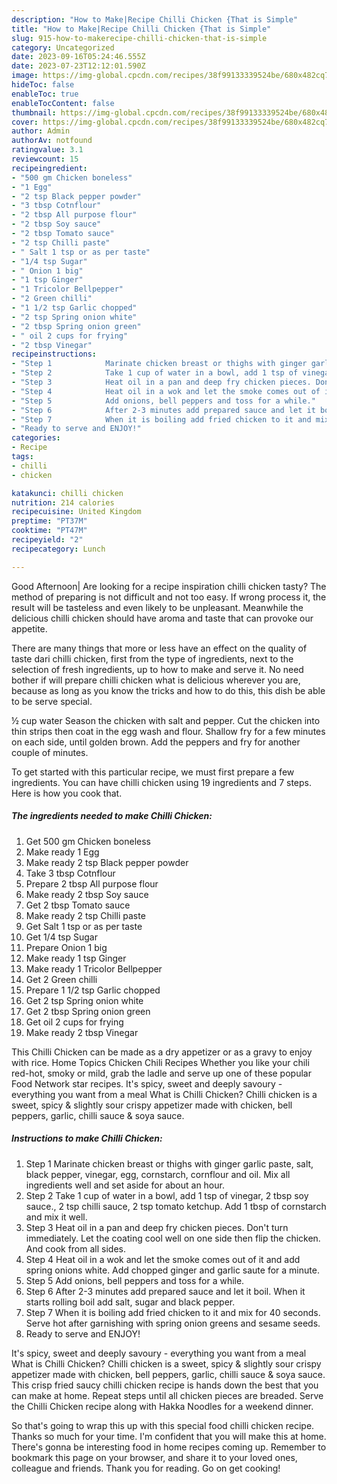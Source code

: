 ```yaml
---
description: "How to Make|Recipe Chilli Chicken {That is Simple"
title: "How to Make|Recipe Chilli Chicken {That is Simple"
slug: 915-how-to-makerecipe-chilli-chicken-that-is-simple
category: Uncategorized
date: 2023-09-16T05:24:46.555Z
date: 2023-07-23T12:12:01.590Z
image: https://img-global.cpcdn.com/recipes/38f99133339524be/680x482cq70/chilli-chicken-recipe-main-photo.jpg
hideToc: false
enableToc: true
enableTocContent: false
thumbnail: https://img-global.cpcdn.com/recipes/38f99133339524be/680x482cq70/chilli-chicken-recipe-main-photo.jpg
cover: https://img-global.cpcdn.com/recipes/38f99133339524be/680x482cq70/chilli-chicken-recipe-main-photo.jpg
author: Admin
authorAv: notfound
ratingvalue: 3.1
reviewcount: 15
recipeingredient:
- "500 gm Chicken boneless"
- "1 Egg"
- "2 tsp Black pepper powder"
- "3 tbsp Cotnflour"
- "2 tbsp All purpose flour"
- "2 tbsp Soy sauce"
- "2 tbsp Tomato sauce"
- "2 tsp Chilli paste"
- " Salt 1 tsp or as per taste"
- "1/4 tsp Sugar"
- " Onion 1 big"
- "1 tsp Ginger"
- "1 Tricolor Bellpepper"
- "2 Green chilli"
- "1 1/2 tsp Garlic chopped"
- "2 tsp Spring onion white"
- "2 tbsp Spring onion green"
- " oil 2 cups for frying"
- "2 tbsp Vinegar"
recipeinstructions:
- "Step 1            Marinate chicken breast or thighs with ginger garlic paste, salt, black pepper, vinegar, egg, cornstarch, cornflour and oil. Mix all ingredients well and set aside for about an hour."
- "Step 2            Take 1 cup of water in a bowl, add 1 tsp of vinegar, 2 tbsp soy sauce., 2 tsp chilli sauce, 2 tsp tomato ketchup. Add 1 tbsp of cornstarch and mix it well."
- "Step 3            Heat oil in a pan and deep fry chicken pieces. Don&#39;t turn immediately. Let the coating cool well on one side then flip the chicken. And cook from all sides."
- "Step 4            Heat oil in a wok and let the smoke comes out of it and add spring onions white. Add chopped ginger and garlic saute for a minute."
- "Step 5            Add onions, bell peppers and toss for a while."
- "Step 6            After 2-3 minutes add prepared sauce and let it boil.  When it starts rolling boil add salt, sugar and black pepper."
- "Step 7            When it is boiling add fried chicken to it and mix for 40 seconds.  Serve hot after garnishing with spring onion greens and sesame seeds."
- "Ready to serve and ENJOY!"
categories:
- Recipe
tags:
- chilli
- chicken

katakunci: chilli chicken 
nutrition: 214 calories
recipecuisine: United Kingdom
preptime: "PT37M"
cooktime: "PT47M"
recipeyield: "2"
recipecategory: Lunch

---
```



Good Afternoon| Are looking for a recipe inspiration chilli chicken tasty? The method of preparing is not difficult and not too easy. If wrong process it, the result will be tasteless and even likely to be unpleasant. Meanwhile the delicious chilli chicken should have aroma and taste that can provoke our appetite.






There are many things that more or less have an effect on the quality of taste dari chilli chicken, first from the type of ingredients, next to the selection of fresh ingredients, up to how to make and serve it. No need bother if will prepare chilli chicken what is delicious wherever you are, because as long as you know the tricks and how to do this, this dish be able to be serve  special.


½ cup water Season the chicken with salt and pepper. Cut the chicken into thin strips then coat in the egg wash and flour. Shallow fry for a few minutes on each side, until golden brown. Add the peppers and fry for another couple of minutes.


To get started with this particular recipe, we must first prepare a few ingredients. You can have chilli chicken using 19 ingredients and 7 steps. Here is how you cook that.

<!--inarticleads1-->

##### The ingredients needed to make Chilli Chicken:

1. Get 500 gm Chicken boneless
1. Make ready 1 Egg
1. Make ready 2 tsp Black pepper powder
1. Take 3 tbsp Cotnflour
1. Prepare 2 tbsp All purpose flour
1. Make ready 2 tbsp Soy sauce
1. Get 2 tbsp Tomato sauce
1. Make ready 2 tsp Chilli paste
1. Get  Salt 1 tsp or as per taste
1. Get 1/4 tsp Sugar
1. Prepare  Onion 1 big
1. Make ready 1 tsp Ginger
1. Make ready 1 Tricolor Bellpepper
1. Get 2 Green chilli
1. Prepare 1 1/2 tsp Garlic chopped
1. Get 2 tsp Spring onion white
1. Get 2 tbsp Spring onion green
1. Get  oil 2 cups for frying
1. Make ready 2 tbsp Vinegar


This Chilli Chicken can be made as a dry appetizer or as a gravy to enjoy with rice. Home Topics Chicken Chili Recipes Whether you like your chili red-hot, smoky or mild, grab the ladle and serve up one of these popular Food Network star recipes. It&#39;s spicy, sweet and deeply savoury - everything you want from a meal What is Chilli Chicken? Chilli chicken is a sweet, spicy &amp; slightly sour crispy appetizer made with chicken, bell peppers, garlic, chilli sauce &amp; soya sauce. 

<!--inarticleads2-->

##### Instructions to make Chilli Chicken:

1. Step 1            Marinate chicken breast or thighs with ginger garlic paste, salt, black pepper, vinegar, egg, cornstarch, cornflour and oil. Mix all ingredients well and set aside for about an hour.
1. Step 2            Take 1 cup of water in a bowl, add 1 tsp of vinegar, 2 tbsp soy sauce., 2 tsp chilli sauce, 2 tsp tomato ketchup. Add 1 tbsp of cornstarch and mix it well.
1. Step 3            Heat oil in a pan and deep fry chicken pieces. Don&#39;t turn immediately. Let the coating cool well on one side then flip the chicken. And cook from all sides.
1. Step 4            Heat oil in a wok and let the smoke comes out of it and add spring onions white. Add chopped ginger and garlic saute for a minute.
1. Step 5            Add onions, bell peppers and toss for a while.
1. Step 6            After 2-3 minutes add prepared sauce and let it boil.  When it starts rolling boil add salt, sugar and black pepper.
1. Step 7            When it is boiling add fried chicken to it and mix for 40 seconds.  Serve hot after garnishing with spring onion greens and sesame seeds.
1. Ready to serve and ENJOY!

It&#39;s spicy, sweet and deeply savoury - everything you want from a meal What is Chilli Chicken? Chilli chicken is a sweet, spicy &amp; slightly sour crispy appetizer made with chicken, bell peppers, garlic, chilli sauce &amp; soya sauce. This crisp fried saucy chilli chicken recipe is hands down the best that you can make at home. Repeat steps until all chicken pieces are breaded. Serve the Chilli Chicken recipe along with Hakka Noodles for a weekend dinner. 

So that's going to wrap this up with this special food chilli chicken recipe. Thanks so much for your time. I'm confident that you will make this at home. There's gonna be interesting food in home recipes coming up. Remember to bookmark this page on your browser, and share it to your loved ones, colleague and friends. Thank you for reading. Go on get cooking!
